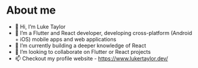 # About me
- 👋 Hi, I’m Luke Taylor
- 👀 I’m a Flutter and React developer, developing cross-platform (Android + iOS) mobile apps and web applications
- 🌱 I’m currently building a deeper knowledge of React
- 💞️ I’m looking to collaborate on Flutter or React projects
- 📫 Checkout my profile website - https://www.lukertaylor.dev/
